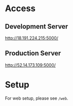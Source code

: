 # Access

## Development Server
http://18.191.224.215:5000/

## Production Server
http://52.14.173.109:5000/

# Setup

For web setup, please see `/web`.
